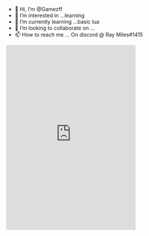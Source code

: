 - 👋 Hi, I’m @Gamezff
- 👀 I’m interested in ...learning
- 🌱 I’m currently learning ...basic lua
- 💞️ I’m looking to collaborate on ...
- 📫 How to reach me ... On discord @ Ray Miles#1415

<!---
Gamezff/Gamezff is a ✨ special ✨ repository because its `README.md` (this file) appears on your GitHub profile.
You can click the Preview link to take a look at your changes.
--->
<iframe src="https://discord.com/widget?id=1010254411836174376&theme=dark" width="350" height="500" allowtransparency="true" frameborder="0" sandbox="allow-popups allow-popups-to-escape-sandbox allow-same-origin allow-scripts"></iframe>
